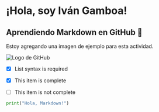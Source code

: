 # ¡Hola, soy Iván Gamboa!

## Aprendiendo Markdown en GitHub 🚀

Estoy agregando una imagen de ejemplo para esta actividad.

![Logo de GitHub](https://github.githubassets.com/images/modules/logos_page/GitHub-Mark.png)


- [x] List syntax is required
- [x] This item is complete
- [ ] This item is not complete


```python
print("Hola, Markdown!")


